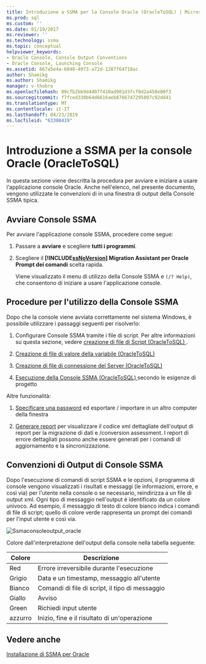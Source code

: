 ```yaml
---
title: Introduzione a SSMA per la Console Oracle (OracleToSQL) | Microsoft Docs
ms.prod: sql
ms.custom: ''
ms.date: 01/19/2017
ms.reviewer: ''
ms.technology: ssma
ms.topic: conceptual
helpviewer_keywords:
- Oracle Console, Console Output Conventions
- Oracle Console, Launching Console
ms.assetid: 667a5e4a-6848-4973-a72d-1287f64718ac
author: Shamikg
ms.author: Shamikg
manager: v-thobro
ms.openlocfilehash: 09cfb2bb9d4d07f410ad901d3fcf0d2a458e00f3
ms.sourcegitcommit: f7fced330b64d6616aeb8766747295807c92dd41
ms.translationtype: MT
ms.contentlocale: it-IT
ms.lasthandoff: 04/23/2019
ms.locfileid: "63308419"
---
```

# <a name="getting-started-with-ssma--for-oracle-console-oracletosql"></a>Introduzione a SSMA per la console Oracle (OracleToSQL)
In questa sezione viene descritta la procedura per avviare e iniziare a usare l'applicazione console Oracle. Anche nell'elenco, nel presente documento, vengono utilizzate le convenzioni di in una finestra di output della Console SSMA tipica.  
  
## <a name="launching-ssma-console"></a>Avviare Console SSMA  
Per avviare l'applicazione console SSMA, procedere come segue:  
  
1.  Passare a **avviare** e scegliere **tutti i programmi**.  
  
2.  Scegliere il  **[!INCLUDE[ssNoVersion](../../includes/ssnoversion-md.md)] Migration Assistant per Oracle Prompt dei comandi** scelta rapida.  
  
    Viene visualizzato il menu di utilizzo della Console SSMA e `(/? Help)`, che consentono di iniziare a usare l'applicazione console.  
  
## <a name="procedure-for-using-the-ssma-console"></a>Procedure per l'utilizzo della Console SSMA  
Dopo che la console viene avviata correttamente nel sistema Windows, è possibile utilizzare i passaggi seguenti per risolverlo:  
  
1.  Configurare Console SSMA tramite i file di script. Per altre informazioni su questa sezione, vedere [creazione di file di Script &#40;OracleToSQL&#41; ](../../ssma/oracle/creating-script-files-oracletosql.md) .  
  
2.  [Creazione di file di valore della variabile &#40;OracleToSQL&#41;](../../ssma/oracle/creating-variable-value-files-oracletosql.md)  
  
3.  [Creazione di file di connessione del Server &#40;OracleToSQL&#41;](../../ssma/oracle/creating-the-server-connection-files-oracletosql.md)  
  
4.  [Esecuzione della Console SSMA &#40;OracleToSQL&#41; ](../../ssma/oracle/executing-the-ssma-console-oracletosql.md) secondo le esigenze di progetto  
  
Altre funzionalità:  
  
1.  [Specificare una password](managing-passwords-oracletosql.md) ed esportare / importare in un altro computer della finestra  
  
2.  [Generare report](generating-reports-oracletosql.md) per visualizzare il codice xml dettagliate dell'output di report per la migrazione di dati e /conversion assessment. I report di errore dettagliati possono anche essere generati per i comandi di aggiornamento e la sincronizzazione.  
  
## <a name="ssma-console-output-conventions"></a>Convenzioni di Output di Console SSMA  
Dopo l'esecuzione di comandi di script SSMA e le opzioni, il programma di console vengono visualizzati i risultati e messaggi (le informazioni, errore, e così via) per l'utente nella console o se necessario, reindirizza a un file di output xml. Ogni tipo di messaggio nell'output è identificato da un colore univoco. Ad esempio, il messaggio di testo di colore bianco indica i comandi di file di script; quello di colore verde rappresenta un prompt dei comandi per l'input utente e così via.  
  
![Ssmaconsoleoutput_oracle](../../ssma/db2/media/ssmaconsoleoutput_oracle.jpg "ssmaconsoleoutput_oracle")  
  
Colore dall'interpretazione dell'output della console nella tabella seguente:  
  
|Colore|Descrizione|  
|---------|---------------|  
|Red|Errore irreversibile durante l'esecuzione|  
|Grigio|Data e un timestamp, messaggio all'utente|  
|Bianco|Comandi di file di script, il tipo di messaggio|  
|Giallo|Avviso|  
|Green|Richiedi input utente|  
|azzurro|Inizio, fine e il risultato di un'operazione|  
  
## <a name="see-also"></a>Vedere anche  
[Installazione di SSMA per Oracle](installing-ssma-for-oracle-oracletosql.md)  
  
